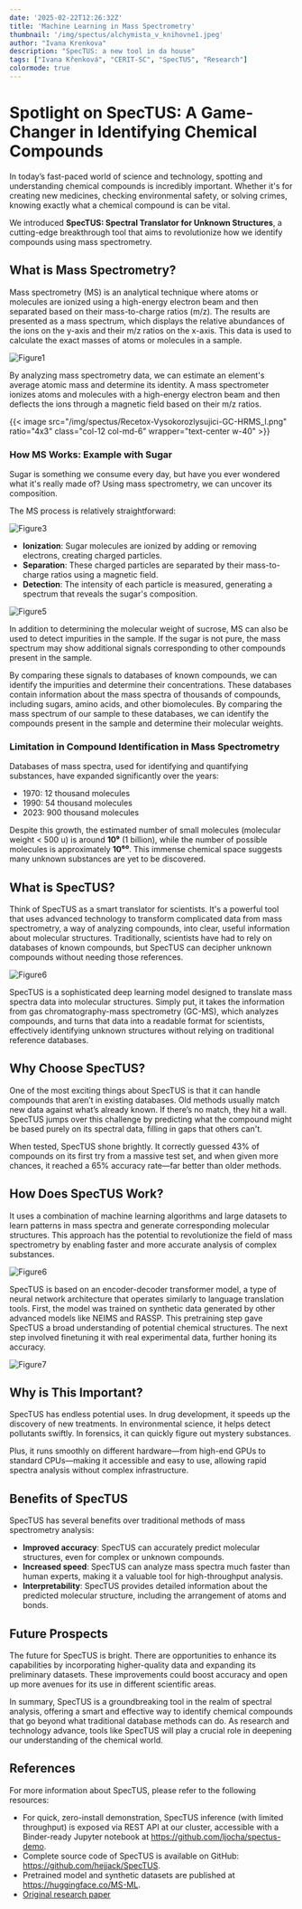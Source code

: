 ```yaml
---
date: '2025-02-22T12:26:32Z'
title: 'Machine Learning in Mass Spectrometry'
thumbnail: '/img/spectus/alchymista_v_knihovne1.jpeg'
author: "Ivana Krenkova"
description: "SpecTUS: a new tool in da house"
tags: ["Ivana Křenková", "CERIT-SC", "SpecTUS", "Research"]
colormode: true
---
```


# Spotlight on SpecTUS: A Game-Changer in Identifying Chemical Compounds 

In today’s fast-paced world of science and technology, spotting and understanding chemical compounds is incredibly important. Whether it's for creating new medicines, checking environmental safety, or solving crimes, knowing exactly what a chemical compound is can be vital. 

We introduced **SpecTUS: Spectral Translator for Unknown Structures**, a cutting-edge breakthrough tool that aims to revolutionize how we identify compounds using mass spectrometry.

## What is Mass Spectrometry?
Mass spectrometry (MS) is an analytical technique where atoms or molecules are ionized using a high-energy electron beam and then separated based on their mass-to-charge ratios (m/z). The results are presented as a mass spectrum, which displays the relative abundances of the ions on the y-axis and their m/z ratios on the x-axis. This data is used to calculate the exact masses of atoms or molecules in a sample.

![Figure1](/img/spectus/ms-eng2.png)

By analyzing mass spectrometry data, we can estimate an element's average atomic mass and determine its identity. A mass spectrometer ionizes atoms and molecules with a high-energy electron beam and then deflects the ions through a magnetic field based on their m/z ratios.

{{< image src="/img/spectus/Recetox-Vysokorozlysujici-GC-HRMS_l.png" ratio="4x3" class="col-12 col-md-6" wrapper="text-center w-40" >}}

### How MS Works: Example with Sugar
Sugar is something we consume every day, but have you ever wondered what it's really made of? Using mass spectrometry, we can uncover its composition.

The MS process is relatively straightforward: 

![Figure3](/img/spectus/sugar.png)

* **Ionization**:  Sugar molecules are ionized by adding or removing electrons, creating charged particles.
* **Separation**: These charged particles are separated by their mass-to-charge ratios using a magnetic field.
* **Detection**: The intensity of each particle is measured, generating a spectrum that reveals the sugar's composition.

![Figure5](/img/spectus/sugar-spec2-solo.png)

In addition to determining the molecular weight of sucrose, MS can also be used to detect impurities in the sample. If the sugar is not pure, the mass spectrum may show additional signals corresponding to other compounds present in the sample. 

By comparing these signals to databases of known compounds, we can identify the impurities and determine their concentrations. These databases contain information about the mass spectra of thousands of compounds, including sugars, amino acids, and other biomolecules. By comparing the mass spectrum of our sample to these databases, we can identify the compounds present in the sample and determine their molecular weights. 
     

### Limitation in Compound Identification in Mass Spectrometry
Databases of mass spectra, used for identifying and quantifying substances, have expanded significantly over the years:
* 1970: 12 thousand molecules
* 1990: 54 thousand molecules
* 2023: 900 thousand molecules
     
Despite this growth, the estimated number of small molecules (molecular weight < 500 u) is around **10⁹** (1 billion), while the number of possible molecules is approximately **10⁶⁰**. This immense chemical space suggests many unknown substances are yet to be discovered.


## What is SpecTUS? 

Think of SpecTUS as a smart translator for scientists. It's a powerful tool that uses advanced technology to transform complicated data from mass spectrometry, a way of analyzing compounds, into clear, useful information about molecular structures. Traditionally, scientists have had to rely on databases of known compounds, but SpecTUS can decipher unknown compounds without needing those references.

![Figure6](/img/spectus/translator.png)

SpecTUS is a sophisticated deep learning model designed to translate mass spectra data into molecular structures. Simply put, it takes the information from gas chromatography-mass spectrometry (GC-MS), which analyzes compounds, and turns that data into a readable format for scientists, effectively identifying unknown structures without relying on traditional reference databases. 


## Why Choose SpecTUS?

One of the most exciting things about SpecTUS is that it can handle compounds that aren’t in existing databases. Old methods usually match new data against what’s already known. If there’s no match, they hit a wall. SpecTUS jumps over this challenge by predicting what the compound might be based purely on its spectral data, filling in gaps that others can't. 

When tested, SpecTUS shone brightly. It correctly guessed 43% of compounds on its first try from a massive test set, and when given more chances, it reached a 65% accuracy rate—far better than older methods. 


## How Does SpecTUS Work? 

It uses a combination of machine learning algorithms and large datasets to learn patterns in mass spectra and generate corresponding molecular structures. This approach has the potential to revolutionize the field of mass spectrometry by enabling faster and more accurate analysis of complex substances. 

![Figure6](/img/spectus/spectus-method1.png)

SpecTUS is based on an encoder-decoder transformer model, a type of neural network architecture that operates similarly to language translation tools. First, the model was trained on synthetic data generated by other advanced models like NEIMS and RASSP. This pretraining step gave SpecTUS a broad understanding of potential chemical structures. The next step involved finetuning it with real experimental data, further honing its accuracy. 

![Figure7](/img/spectus/prediction.png)


## Why is This Important? 

SpecTUS has endless potential uses. In drug development, it speeds up the discovery of new treatments. In environmental science, it helps detect pollutants swiftly. In forensics, it can quickly figure out mystery substances. 

Plus, it runs smoothly on different hardware—from high-end GPUs to standard CPUs—making it accessible and easy to use, allowing rapid spectra analysis without complex infrastructure. 


## Benefits of SpecTUS 

SpecTUS has several benefits over traditional methods of mass spectrometry analysis: 

* **Improved accuracy**: SpecTUS can accurately predict molecular structures, even for complex or unknown compounds.
* **Increased speed**: SpecTUS can analyze mass spectra much faster than human experts, making it a valuable tool for high-throughput analysis.
* **Interpretability**: SpecTUS provides detailed information about the predicted molecular structure, including the arrangement of atoms and bonds.
     


## Future Prospects 

The future for SpecTUS is bright. There are opportunities to enhance its capabilities by incorporating higher-quality data and expanding its preliminary datasets. These improvements could boost accuracy and open up more avenues for its use in different scientific areas. 

In summary, SpecTUS is a groundbreaking tool in the realm of spectral analysis, offering a smart and effective way to identify chemical compounds that go beyond what traditional database methods can do. As research and technology advance, tools like SpecTUS will play a crucial role in deepening our understanding of the chemical world. 


     
## References 

For more information about SpecTUS, please refer to the following resources: 

* For quick, zero-install demonstration, SpecTUS inference (with limited throughput) is exposed via REST API at our cluster, accessible with a Binder-ready Jupyter notebook at https://github.com/ljocha/spectus-demo.
* Complete source code of SpecTUS is available on GitHub: https://github.com/hejjack/SpecTUS.
* Pretrained model and synthetic datasets are published at https://huggingface.co/MS-ML.
* [Original research paper](https://arxiv.org/abs/2502.05114)
     


 
 
   
  


